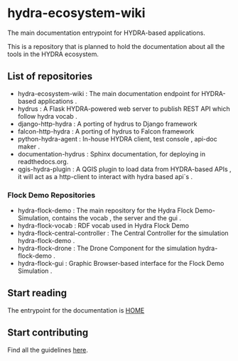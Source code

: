 # hydra-ecosystem-wiki

The main documentation entrypoint for HYDRA-based applications.

This is a repository that is planned to hold the documentation about all the tools in the HYDRA ecosystem.

## List of repositories

* hydra-ecosystem-wiki : The main documentation endpoint for HYDRA-based applications . 
* hydrus : A Flask HYDRA-powered web server to publish REST API which follow hydra vocab .
* django-http-hydra : A porting of hydrus to Django framework
* falcon-http-hydra : A porting of hydrus to Falcon framework
* python-hydra-agent : In-house HYDRA client, test console , api-doc maker .
* documentation-hydrus : Sphinx documentation, for deploying in readthedocs.org.
* qgis-hydra-plugin : A QGIS plugin to load data from HYDRA-based APIs , it will act as a http-client to interact with hydra based api`s .

### Flock Demo Repositories 
* hydra-flock-demo : The main repository for the Hydra Flock Demo-Simulation, contains the vocab , the server and the gui .
* hydra-flock-vocab : RDF vocab used in Hydra Flock Demo 
* hydra-flock-central-controller : The Central Controller for the simulation hydra-flock-demo . 
* hydra-flock-drone : The Drone Component for the simulation hydra-flock-demo .
* hydra-flock-gui : Graphic Browser-based interface for the Flock Demo Simulation . 



## Start reading

The entrypoint for the documentation is [HOME](https://github.com/HTTP-APIs/hydra-ecosystem-wiki/blob/master/00-Home.md)

## Start contributing

Find all the guidelines [here](https://github.com/HTTP-APIs/hydra-ecosystem-wiki/blob/develop/Starting-Material.md).
